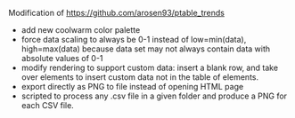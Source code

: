 Modification of https://github.com/arosen93/ptable_trends

- add new coolwarm color palette
- force data scaling to always be 0-1 instead of low=min(data), high=max(data) because data set may not always contain data with absolute values of 0-1
- modify rendering to support custom data: insert a blank row, and take over elements to insert custom data not in the table of elements.
- export directly as PNG to file instead of opening HTML page
- scripted to process any .csv file in a given folder and produce a PNG for each CSV file.

